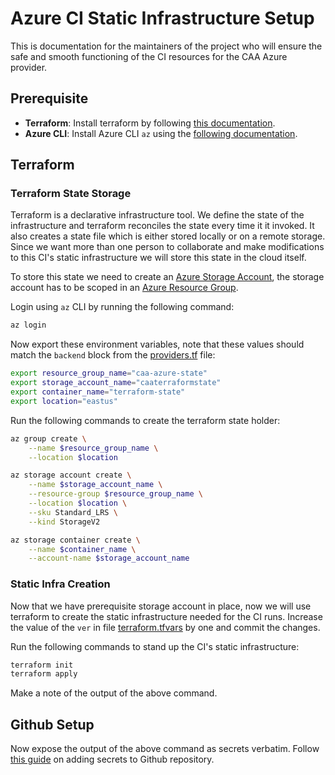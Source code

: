# Azure CI Static Infrastructure Setup

This is documentation for the maintainers of the project who will ensure the safe and smooth functioning of the CI resources for the CAA Azure provider.

## Prerequisite

- **Terraform**: Install terraform by following [this documentation](https://developer.hashicorp.com/terraform/tutorials/aws-get-started/install-cli).
- **Azure CLI**: Install Azure CLI `az` using the [following documentation](https://learn.microsoft.com/en-us/cli/azure/install-azure-cli).

## Terraform

### Terraform State Storage

Terraform is a declarative infrastructure tool. We define the state of the infrastructure and terraform reconciles the state every time it it invoked. It also creates a state file which is either stored locally or on a remote storage. Since we want more than one person to collaborate and make modifications to this CI's static infrastructure we will store this state in the cloud itself.

To store this state we need to create an [Azure Storage Account](https://learn.microsoft.com/en-us/azure/storage/common/storage-account-overview), the storage account has to be scoped in an [Azure Resource Group](https://learn.microsoft.com/en-us/azure/azure-resource-manager/management/manage-resource-groups-portal#what-is-a-resource-group).

Login using `az` CLI by running the following command:

```bash
az login
```

Now export these environment variables, note that these values should match the `backend` block from the [providers.tf](./providers.tf) file:

```bash
export resource_group_name="caa-azure-state"
export storage_account_name="caaterraformstate"
export container_name="terraform-state"
export location="eastus"
```

Run the following commands to create the terraform state holder:

```bash
az group create \
    --name $resource_group_name \
    --location $location

az storage account create \
    --name $storage_account_name \
    --resource-group $resource_group_name \
    --location $location \
    --sku Standard_LRS \
    --kind StorageV2

az storage container create \
    --name $container_name \
    --account-name $storage_account_name
```

### Static Infra Creation

Now that we have prerequisite storage account in place, now we will use terraform to create the static infrastructure needed for the CI runs. Increase the value of the `ver` in file [terraform.tfvars](./terraform.tfvars) by one and commit the changes.

Run the following commands to stand up the CI's static infrastructure:

```bash
terraform init
terraform apply
```

Make a note of the output of the above command.

## Github Setup

Now expose the output of the above command as secrets verbatim. Follow [this guide](https://docs.github.com/en/actions/security-guides/encrypted-secrets#creating-encrypted-secrets-for-a-repository) on adding secrets to Github repository.

